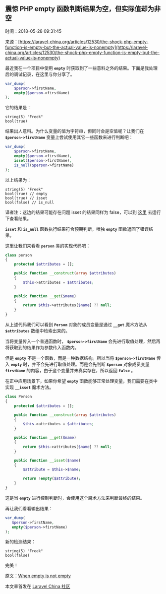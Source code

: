 ## 震惊 PHP empty 函数判断结果为空，但实际值却为非空

时间：2018-05-28 09:31:45

来源：[https://laravel-china.org/articles/12530/the-shock-php-empty-function-is-empty-but-the-actual-value-is-nonempty](https://laravel-china.org/articles/12530/the-shock-php-empty-function-is-empty-but-the-actual-value-is-nonempty)

最近我在一个项目中使用 **`empty`**  时获取到了一些意料之外的结果。下面是我处理后的调试记录，在这里与你分享了。

```php
var_dump(
    $person->firstName,
    empty($person->firstName)
);
```

它的结果是：

```
string(5) "Freek"
bool(true)
```

结果出人意料。为什么变量的值为字符串，但同时会是空值呢？让我们在 **`$person->firstName`**  变量上尝试使用其它一些函数来进行判断吧：

```php
var_dump(
    $person->firstName,
    empty($person->firstName),
    isset($person->firstName),
    is_null($person->firstName)
);
```

以上结果为：

```
string(5) "Freek"
bool(true) // empty
bool(true) // isset
bool(false) // is_null
```


译者注：这边的结果可能存在问题 isset 的结果同样为 false，可以到 [这里][0] 去运行下查看结果。

 **`isset`**  和 **`is_null`**  函数执行结果符合预期判断，唯独 **`empty`**  函数返回了错误结果。

这里让我们来看看 **`person`**  类的实现代码吧：

```php
class person
{
    protected $attributes = [];

    public function __construct(array $attributes)
    {
        $this->attributes = $attributes;
    }

    public function __get($name)
    {
        return $this->attributes[$name] ?? null;
    }
}

```

从上述代码我们可以看到 **`Person`**  对象的成员变量是通过 **`__get`**  魔术方法从 **`$attributes`**  数组中检索出来的。

当将变量传入一个普通函数时， **`$person->firstName`**  会先进行取值处理，然后再将获取到的结果作为参数传入函数内。

但是 **`empty`**  不是一个函数，而是一种数据结构。所以当将 **`$person->firstName`**  传入 **`empty`**  时，并不会先进行取值处理。而是会先判断 **`$person`**  对象成员变量 **`firstName`**  的内容，由于这个变量并未真实存在，所以返回 **`false`** 。

在正中应用场景下，如果你希望 **`empty`**  函数能够正常处理变量，我们需要在类中实现 **`__isset`**  魔术方法。

```php
class Person
{
    protected $attributes = [];

    public function __construct(array $attributes)
    {
        $this->attributes = $attributes;
    }

    public function __get($name)
    {
        return $this->attributes[$name] ?? null;
    }

    public function __isset($name)
    {
        $attribute = $this->$name;

        return !empty($attribute);
    }
}
```

这是当 **`empty`**  进行控制判断时，会使用这个魔术方法来判断最终的结果。

再让我们看看输出结果：

```php
var_dump(
   $person->firstName, 
   empty($person->firstName)
);
```

新的检测结果：

```
string(5) "Freek"
bool(false)
```

完美！

原文：[When empty is not empty][1]


本文章首发在 [Laravel China 社区][2]


[0]: https://www.tutorialspoint.com/execute_php_online.php
[1]: https://murze.be/when-empty-is-not-empty
[2]: https://laravel-china.org/